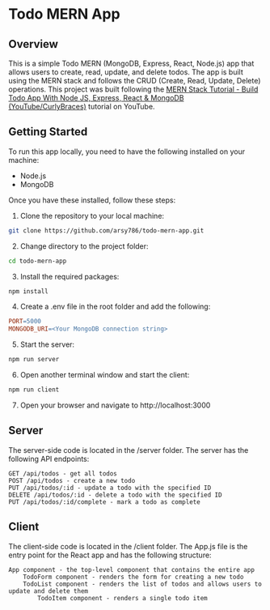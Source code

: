 # Todo MERN App

## Overview

This is a simple Todo MERN (MongoDB, Express, React, Node.js) app that allows users to create, read, update, and delete todos. The app is built using the MERN stack and follows the CRUD (Create, Read, Update, Delete) operations.
This project was built following the [MERN Stack Tutorial - Build Todo App With Node JS, Express, React & MongoDB (YouTube/CurlyBraces)](https://www.youtube.com/watch?v=U4syTDaAKWg) tutorial on YouTube.

## Getting Started

To run this app locally, you need to have the following installed on your machine:

- Node.js
- MongoDB

Once you have these installed, follow these steps:

1. Clone the repository to your local machine:

```sh
git clone https://github.com/arsy786/todo-mern-app.git
```

2. Change directory to the project folder:

```sh
cd todo-mern-app
```

3. Install the required packages:

```sh
npm install
```

4. Create a .env file in the root folder and add the following:

```makefile
PORT=5000
MONGODB_URI=<Your MongoDB connection string>
```

5. Start the server:

```sh
npm run server
```

6. Open another terminal window and start the client:

```sh
npm run client
```

7. Open your browser and navigate to http://localhost:3000

## Server

The server-side code is located in the /server folder. The server has the following API endpoints:

    GET /api/todos - get all todos
    POST /api/todos - create a new todo
    PUT /api/todos/:id - update a todo with the specified ID
    DELETE /api/todos/:id - delete a todo with the specified ID
    PUT /api/todos/:id/complete - mark a todo as complete

## Client

The client-side code is located in the /client folder. The App.js file is the entry point for the React app and has the following structure:

    App component - the top-level component that contains the entire app
        TodoForm component - renders the form for creating a new todo
        TodoList component - renders the list of todos and allows users to update and delete them
            TodoItem component - renders a single todo item

